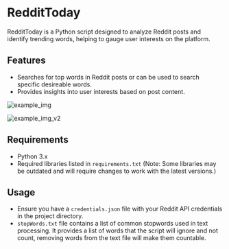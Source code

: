 # RedditToday

RedditToday is a Python script designed to analyze Reddit posts and identify trending words, helping to gauge user interests on the platform.

## Features

- Searches for top words in Reddit posts or can be used to search specific desireable words.
- Provides insights into user interests based on post content.

![example_img](https://github.com/user-attachments/assets/00cbb7ab-7699-4200-88e1-0be03e88bc7c)

![example_img_v2](https://github.com/user-attachments/assets/7ef48fd5-8766-4d8a-bb97-0a25ee550ee6)

## Requirements

- Python 3.x
- Required libraries listed in `requirements.txt` (Note: Some libraries may be outdated and will require changes to work with the latest versions.)

## Usage

- Ensure you have a `credentials.json` file with your Reddit API credentials in the project directory.
- `stopWords.txt` file contains a list of common stopwords used in text processing. It provides a list of words that the script will ignore and not count, removing words from the text file will make them countable.
